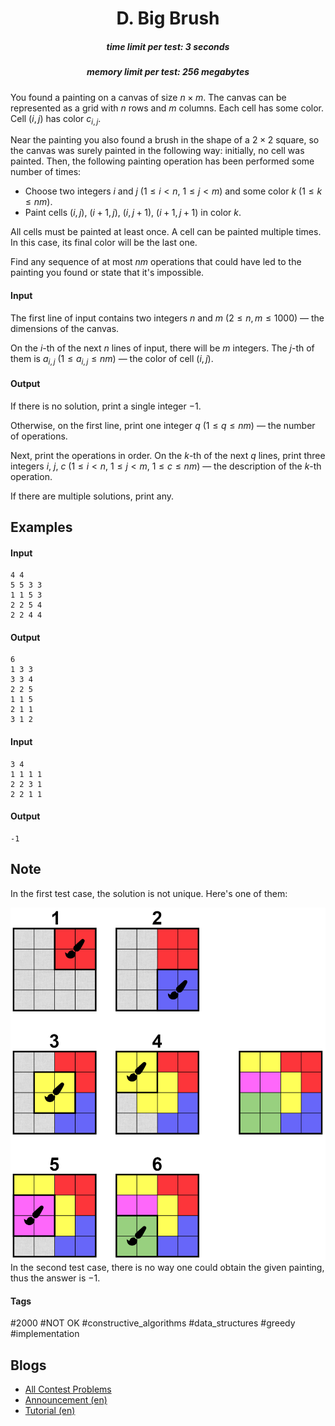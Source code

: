 <h1 style='text-align: center;'> D. Big Brush</h1>

<h5 style='text-align: center;'>time limit per test: 3 seconds</h5>
<h5 style='text-align: center;'>memory limit per test: 256 megabytes</h5>

You found a painting on a canvas of size $n \times m$. The canvas can be represented as a grid with $n$ rows and $m$ columns. Each cell has some color. Cell $(i, j)$ has color $c_{i,j}$.

Near the painting you also found a brush in the shape of a $2 \times 2$ square, so the canvas was surely painted in the following way: initially, no cell was painted. Then, the following painting operation has been performed some number of times:

* Choose two integers $i$ and $j$ ($1 \le i < n$, $1 \le j < m$) and some color $k$ ($1 \le k \le nm$).
* Paint cells $(i, j)$, $(i + 1, j)$, $(i, j + 1)$, $(i + 1, j + 1)$ in color $k$.

All cells must be painted at least once. A cell can be painted multiple times. In this case, its final color will be the last one.

Find any sequence of at most $nm$ operations that could have led to the painting you found or state that it's impossible.

#### Input

The first line of input contains two integers $n$ and $m$ ($2 \le n, m \le 1000$) — the dimensions of the canvas.

On the $i$-th of the next $n$ lines of input, there will be $m$ integers. The $j$-th of them is $a_{i,j}$ ($1 \le a_{i,j} \le nm$) — the color of cell $(i, j)$.

#### Output

If there is no solution, print a single integer $-1$.

Otherwise, on the first line, print one integer $q$ ($1 \le q \le nm$) — the number of operations.

Next, print the operations in order. On the $k$-th of the next $q$ lines, print three integers $i$, $j$, $c$ ($1 \le i < n$, $1 \le j < m$, $1 \le c \le nm$) — the description of the $k$-th operation.

If there are multiple solutions, print any.

## Examples

#### Input


```text
4 4
5 5 3 3
1 1 5 3
2 2 5 4
2 2 4 4
```
#### Output


```text
6
1 3 3
3 3 4
2 2 5
1 1 5
2 1 1
3 1 2
```
#### Input


```text
3 4
1 1 1 1
2 2 3 1
2 2 1 1
```
#### Output


```text
-1
```
## Note

In the first test case, the solution is not unique. Here's one of them:

 ![](images/ecdbb4e5fc45fec6fc996e3de388fe2a954ac912.png) In the second test case, there is no way one could obtain the given painting, thus the answer is $-1$.



#### Tags 

#2000 #NOT OK #constructive_algorithms #data_structures #greedy #implementation 

## Blogs
- [All Contest Problems](../Codeforces_Round_771_(Div._2).md)
- [Announcement (en)](../blogs/Announcement_(en).md)
- [Tutorial (en)](../blogs/Tutorial_(en).md)
